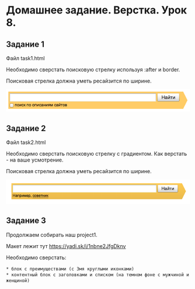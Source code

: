 # Домашнее задание. Верстка. Урок 8.

## Задание 1

Файл task1.html

Необходимо сверстать поисковую стрелку используя :after и border.

Поисковая стрелка должна уметь ресайзится по ширине.

![task1.png](task1.png)


## Задание 2

Файл task2.html

Необходимо сверстать поисковую стрелку с градиентом. Как верстать - на ваше усмотрение.

Поисковая стрелка должна уметь ресайзится по ширине.

![task1.png](task2.png)


## Задание 3

Продолжаем собирать наш project1.

Макет лежит тут https://yadi.sk/i/1nbne2JfgDknv

Необходимо сверстать:
 
    * блок с преимуществами (с 3мя круглыми иконками)
    * контентный блок с заголовками и списком (на темном фоне с мужчиной и женщиной) 

    
